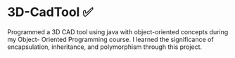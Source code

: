 # 3D-CadTool ✅
Programmed a 3D CAD tool using java with object-oriented concepts during my Object- Oriented Programming course. I learned the significance of encapsulation, inheritance, and polymorphism through this project.
